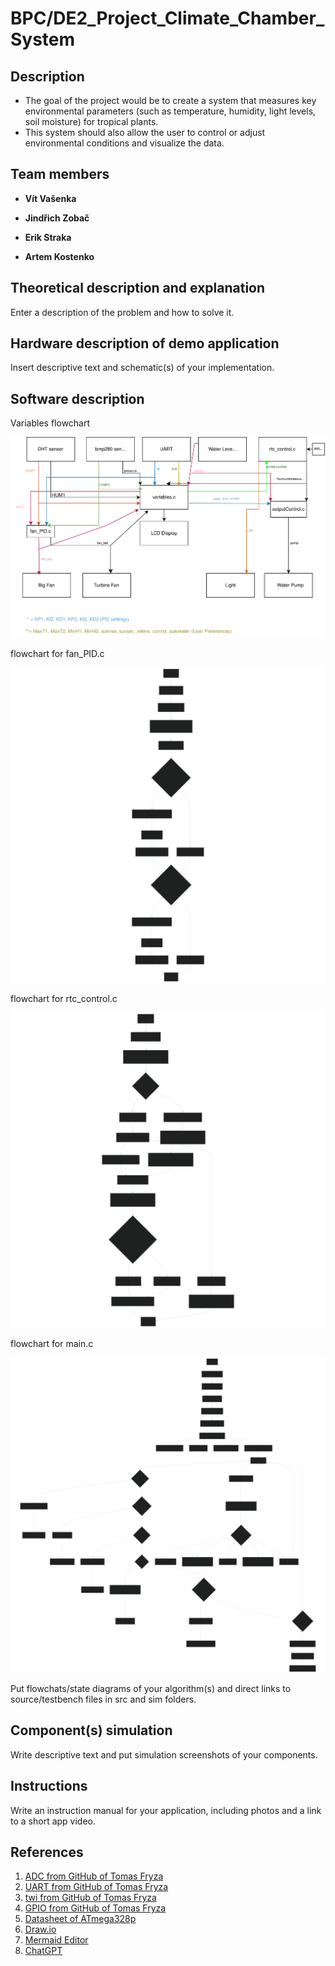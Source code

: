 # BPC/DE2_Project_Climate_Chamber_System

## Description
 - The goal of the project would be to create a system that measures key environmental parameters (such as temperature, humidity, light levels, soil moisture) for tropical plants.
 - This system should also allow the user to control or adjust environmental conditions and visualize the data.

## Team members

- **Vít Vašenka**


- **Jindřich Zobač**


- **Erik Straka**


- **Artem Kostenko**


## Theoretical description and explanation

Enter a description of the problem and how to solve it.

## Hardware description of demo application

Insert descriptive text and schematic(s) of your implementation.

## Software description
Variables flowchart

![flowchart_diagram](images/DE_2_diagram.svg)

flowchart for fan_PID.c

![fan_PID](images/fan_PID.svg)

flowchart for rtc_control.c

![rtc_control](images/rtc_control.svg)

flowchart for main.c

![rtc_control](images/main.svg)









Put flowchats/state diagrams of your algorithm(s) and direct links to source/testbench files in src and sim folders.

## Component(s) simulation

Write descriptive text and put simulation screenshots of your components.

## Instructions

Write an instruction manual for your application, including photos and a link to a short app video.

## References
1. [ADC from GitHub of Tomas Fryza](https://github.com/tomas-fryza/avr-course/tree/master/archive/labx-adc)
2. [UART from GitHub of Tomas Fryza](https://github.com/tomas-fryza/avr-course/tree/master/lab5-uart)
3. [twi from GitHub of Tomas Fryza](https://github.com/tomas-fryza/avr-course/tree/master/solutions/lab6-i2c-scan/lib/twi)
4. [GPIO from GitHub of Tomas Fryza](https://github.com/tomas-fryza/avr-course/tree/master/lab2-gpio)
5. [Datasheet of ATmega328p](https://www.microchip.com/en-us/product/ATmega328p)
6. [Draw.io](https://app.diagrams.net)
7. [Mermaid Editor](https://mermaid-js.github.io)
8. [ChatGPT](https://chatgpt.com)
